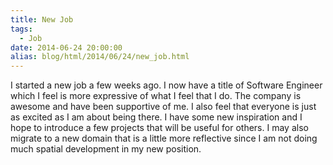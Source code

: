 ```yaml
---
title: New Job
tags:
  - Job
date: 2014-06-24 20:00:00
alias: blog/html/2014/06/24/new_job.html
---
```


I started a new job a few weeks ago. I now have a title of Software
Engineer which I feel is more expressive of what I feel that I do. The
company is awesome and have been supportive of me. I also feel that
everyone is just as excited as I am about being there. I have some new
inspiration and I hope to introduce a few projects that will be useful
for others. I may also migrate to a new domain that is a little more
reflective since I am not doing much spatial development in my new
position.